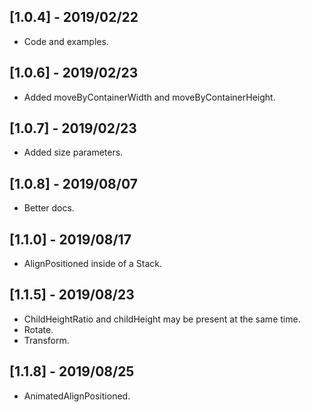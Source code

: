 ## [1.0.4] - 2019/02/22

* Code and examples. 

## [1.0.6] - 2019/02/23

* Added moveByContainerWidth and moveByContainerHeight. 

## [1.0.7] - 2019/02/23

* Added size parameters. 

## [1.0.8] - 2019/08/07

* Better docs. 

## [1.1.0] - 2019/08/17

* AlignPositioned inside of a Stack. 

## [1.1.5] - 2019/08/23

* ChildHeightRatio and childHeight may be present at the same time.
* Rotate.
* Transform.
 
## [1.1.8] - 2019/08/25

* AnimatedAlignPositioned.
 
